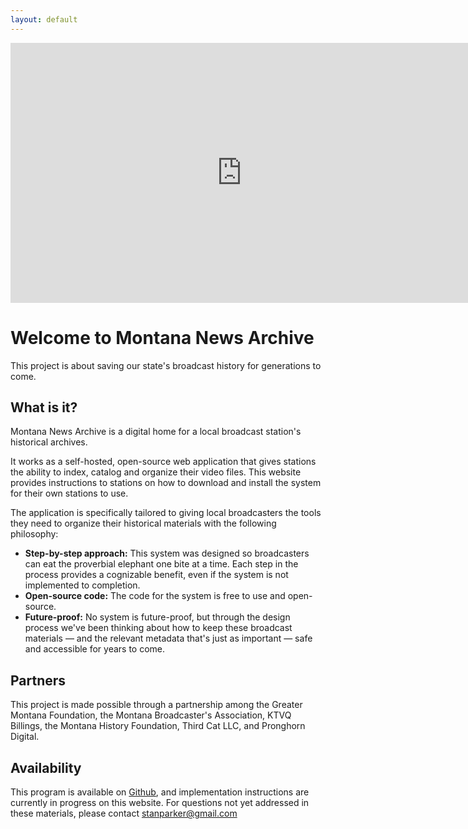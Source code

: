 ```yaml
---
layout: default
---
```



<iframe width="740" height="416" src="https://www.youtube.com/embed/nLmFXP6EdYI?rel=0" frameborder="0" allowfullscreen></iframe>

# Welcome to Montana News Archive

This project is about saving our state's broadcast history for generations to come.

## What is it?

Montana News Archive is a digital home for a local broadcast station's historical archives. 

It works as a self-hosted, open-source web application that gives stations the ability to index, catalog and organize their video files. This website provides instructions to stations on how to download and install the system for their own stations to use.

The application is specifically tailored to giving local broadcasters the tools they need to organize their historical materials with the following philosophy:

* **Step-by-step approach:** This system was designed so broadcasters can eat the proverbial elephant one bite at a time. Each step in the process provides a cognizable benefit, even if the system is not implemented to completion.
* **Open-source code:** The code for the system is free to use and open-source.
* **Future-proof:** No system is future-proof, but through the design process we've been thinking about how to keep these broadcast materials — and the relevant metadata that's just as important — safe and accessible for years to come.

## Partners

This project is made possible through a partnership among the Greater Montana Foundation, the Montana Broadcaster's Association, KTVQ Billings, the Montana History Foundation, Third Cat LLC, and Pronghorn Digital.

## Availability

This program is available on [Github](https://github.com/PronghornDigital/Montana-News-Archive), and implementation instructions are currently in progress on this website. For questions not yet addressed in these materials, please contact stanparker@gmail.com
